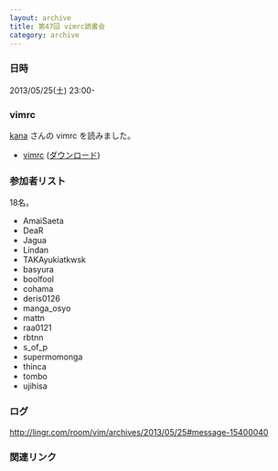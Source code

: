 ```yaml
---
layout: archive
title: 第47回 vimrc読書会
category: archive
---
```


### 日時
2013/05/25(土) 23:00-

### vimrc
[kana](https://github.com/kana) さんの vimrc を読みました。

- [vimrc](https://github.com/kana/config/blob/cc6216eddbf9abc68526d90335f2d42cd43978ed/vim/personal/dot.vimrc) ([ダウンロード](https://raw.github.com/kana/config/cc6216eddbf9abc68526d90335f2d42cd43978ed/vim/personal/dot.vimrc))

### 参加者リスト

18名。

- AmaiSaeta
- DeaR
- Jagua
- Lindan
- TAKAyukiatkwsk
- basyura
- boolfool
- cohama
- deris0126
- manga_osyo
- mattn
- raa0121
- rbtnn
- s_of_p
- supermomonga
- thinca
- tombo
- ujihisa


### ログ
<http://lingr.com/room/vim/archives/2013/05/25#message-15400040>

### 関連リンク

